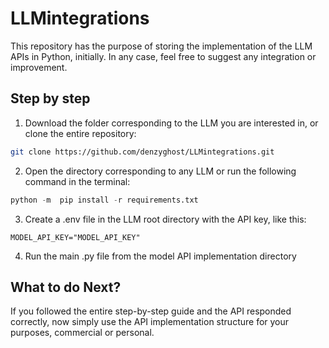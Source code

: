 # LLMintegrations
This repository has the purpose of storing the implementation of the LLM APIs in Python, initially.
In any case, feel free to suggest any integration or improvement.

## Step by step

1. Download the folder corresponding to the LLM you are interested in, or clone the entire repository:
```bash
git clone https://github.com/denzyghost/LLMintegrations.git
```
2. Open the directory corresponding to any LLM or run the following command in the terminal: 
```python
python -m  pip install -r requirements.txt
```
3. Create a .env file in the LLM root directory with the API key, like this:
```.env
MODEL_API_KEY="MODEL_API_KEY"
```
4. Run the main .py file from the model API implementation directory

## What to do Next?
If you followed the entire step-by-step guide and the API responded correctly, now simply use the API implementation structure for your purposes, commercial or personal.
